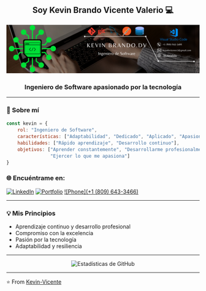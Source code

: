 <div>
    <h2 align="center">Soy Kevin Brando Vicente Valerio 💻</h2>
</div>
<img src=https://github.com/BrandoHanma/Proyecto-web/blob/2e0e4c5ddbe3187d00dff76344b774206ae8b70e/Proyecto-web/assets/img/bgkevinDv.png>
<h3 align="center">Ingeniero de Software apasionado por la tecnología</h3>

---

### 🚀 Sobre mí

```javascript
const kevin = {
    rol: "Ingeniero de Software",
    características: ["Adaptabilidad", "Dedicado", "Aplicado", "Apasionado"],
    habilidades: ["Rápido aprendizaje", "Desarrollo continuo"],
    objetivos: ["Aprender constantemente", "Desarrollarme profesionalmente",
                "Ejercer lo que me apasiona"]
}
```

### 🌐 Encuéntrame en:

[![LinkedIn](https://img.shields.io/badge/LinkedIn-Kevin_Vicente-0077B5?style=flat&logo=linkedin&logoColor=white&labelColor=101010)](https://www.linkedin.com/in/tu-perfil-linkedin)
[![Portfolio](https://img.shields.io/badge/Portfolio-Kevin_Vicente-47CCCC?style=flat&logo=google-chrome&logoColor=white&labelColor=101010)](https://tourmaline-beijinho-58d77e.netlify.app)
[![Phone](+1 (809) 643-3466)](tu_telefono)

---

### 💡 Mis Principios

- Aprendizaje continuo y desarrollo profesional
- Compromiso con la excelencia
- Pasión por la tecnología
- Adaptabilidad y resiliencia

---

<div align="center">
    <img src="https://github-readme-stats.vercel.app/api?username=TU_USUARIO&show_icons=true&theme=radical" alt="Estadísticas de GitHub">
</div>

---

⭐️ From [Kevin-Vicente](https://github.com/TU_USUARIO)
